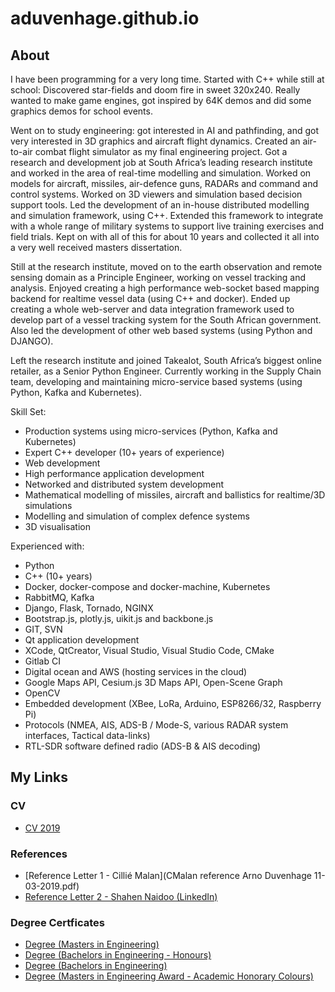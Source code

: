 # aduvenhage.github.io

## About
I have been programming for a very long time.  Started with C++ while still at school: Discovered star-fields and doom fire in sweet 320x240.  Really wanted to make game engines, got inspired by 64K demos and did some graphics demos for school events.
  
Went on to study engineering: got interested in AI and pathfinding, and got very interested in 3D graphics and aircraft flight dynamics.  Created an air-to-air combat flight simulator as my final engineering project.
Got a research and development job at South Africa’s leading research institute and worked in the area of real-time modelling and simulation.  Worked on models for aircraft, missiles, air-defence guns, RADARs and command and control systems.  Worked on 3D viewers and simulation based decision support tools.
Led the development of an in-house distributed modelling and simulation framework, using C++.  Extended this framework to integrate with a whole range of military systems to support live training exercises and field trials.  Kept on with all of this for about 10 years and collected it all into a very well received masters dissertation.

Still at the research institute, moved on to the earth observation and remote sensing domain as a Principle Engineer, working on vessel tracking and analysis.  Enjoyed creating a high performance web-socket based mapping backend for realtime vessel data (using C++ and docker).  Ended up creating a whole web-server and data integration framework used to develop part of a vessel tracking system for the South African government.  Also led the development of other web based systems (using Python and DJANGO).

Left the research institute and joined Takealot, South Africa’s biggest online retailer, as a Senior Python Engineer.  Currently working in the Supply Chain team, developing and maintaining micro-service based systems (using Python, Kafka and Kubernetes).

Skill Set:
- Production systems using micro-services (Python, Kafka and Kubernetes)
- Expert C++ developer (10+ years of experience)
- Web development
- High performance application development
- Networked and distributed system development
- Mathematical modelling of missiles, aircraft and ballistics for realtime/3D simulations
- Modelling and simulation of complex defence systems
- 3D visualisation

Experienced with:
- Python
- C++ (10+ years)
- Docker, docker-compose and docker-machine, Kubernetes
- RabbitMQ, Kafka
- Django, Flask, Tornado, NGINX
- Bootstrap.js, plotly.js, uikit.js and backbone.js
- GIT, SVN
- Qt application development
- XCode, QtCreator, Visual Studio, Visual Studio Code, CMake
- Gitlab CI
- Digital ocean and AWS (hosting services in the cloud)
- Google Maps API, Cesium.js 3D Maps API, Open-Scene Graph
- OpenCV
- Embedded development (XBee, LoRa, Arduino, ESP8266/32, Raspberry Pi)
- Protocols (NMEA, AIS, ADS-B / Mode-S, various RADAR system interfaces, Tactical data-links)
- RTL-SDR software defined radio (ADS-B & AIS decoding)


## My Links
### CV
- [CV 2019](arno_duvenhage_cv_2019.pdf)

### References
- [Reference Letter 1 - Cillié Malan](CMalan reference Arno Duvenhage 11-03-2019.pdf)
- [Reference Letter 2 - Shahen Naidoo (LinkedIn)](https://www.linkedin.com/in/aduvenhage)

### Degree Certficates
- [Degree (Masters in Engineering)](degree_meng.pdf)
- [Degree (Bachelors in Engineering - Honours)](degree_beng_hons.pdf)
- [Degree (Bachelors in Engineering)](degree_beng.pdf)
- [Degree (Masters in Engineering Award - Academic Honorary Colours)](degree_meng_award.pdf)
